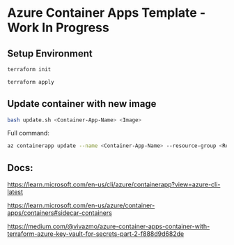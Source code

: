 # Azure Container Apps Template - Work In Progress


## Setup Environment 

```bash
terraform init
```

```bash
terraform apply
```



## Update container with new image

```bash 
bash update.sh <Container-App-Name> <Image>
```

Full command:

```bash
az containerapp update --name <Container-App-Name> --resource-group <Resource-Group-Name> --image <Image-Url>:<Tag>
```


## Docs:
https://learn.microsoft.com/en-us/cli/azure/containerapp?view=azure-cli-latest

https://learn.microsoft.com/en-us/azure/container-apps/containers#sidecar-containers

https://medium.com/@vivazmo/azure-container-apps-container-with-terraform-azure-key-vault-for-secrets-part-2-f888d9d682de

